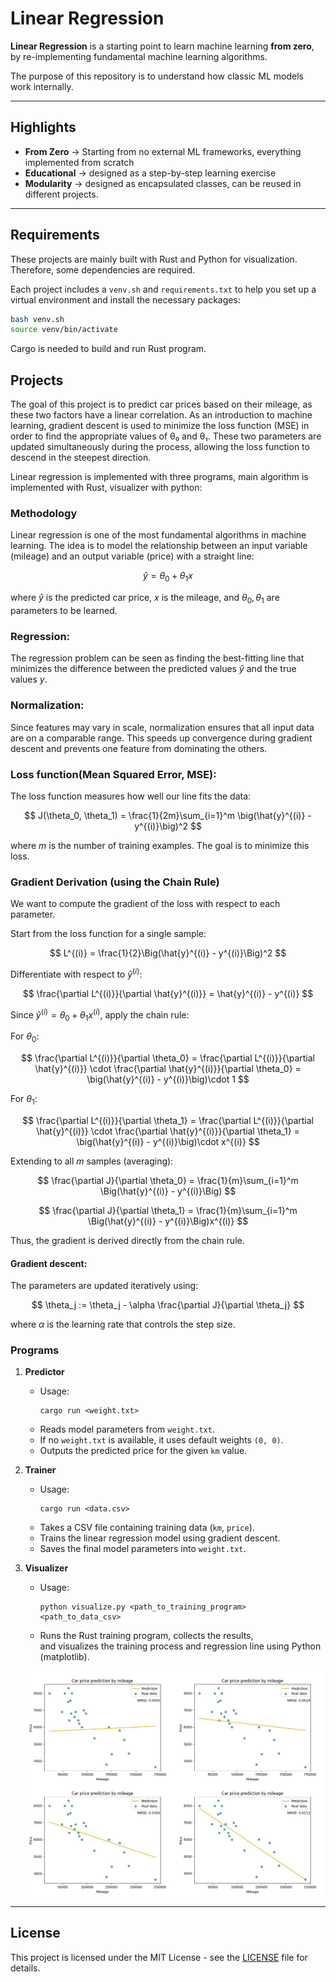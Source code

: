 # Linear Regression

**Linear Regression** is a starting point to learn machine learning **from zero**,  
by re-implementing fundamental machine learning algorithms.

The purpose of this repository is to understand how classic ML models work internally.

---

## Highlights

- **From Zero** → Starting from no external ML frameworks, everything implemented from scratch
- **Educational** → designed as a step-by-step learning exercise  
- **Modularity** → designed as encapsulated classes, can be reused in different projects.

---

## Requirements

These projects are mainly built with Rust and Python for visualization. Therefore, some dependencies are required.  

Each project includes a `venv.sh` and `requirements.txt` to help you set up a virtual environment and install the necessary packages:  

```bash
bash venv.sh
source venv/bin/activate
```

Cargo is needed to build and run Rust program.

## Projects

The goal of this project is to predict car prices based on their mileage, as these two factors have a linear correlation.
As an introduction to machine learning, gradient descent is used to minimize the loss function (MSE) in order to find the 
appropriate values of θ₀ and θ₁. These two parameters are updated simultaneously during the process, allowing the loss 
function to descend in the steepest direction.

Linear regression is implemented with three programs, main algorithm is implemented with Rust, visualizer with python:

### Methodology

Linear regression is one of the most fundamental algorithms in machine learning. The idea is to model the relationship between an input variable (mileage) and an output variable (price) with a straight line:

$$
\hat{y} = \theta_0 + \theta_1 x
$$

where $\hat{y}$ is the predicted car price, $x$ is the mileage, and $\theta_0, \theta_1$ are parameters to be learned.

### Regression:

The regression problem can be seen as finding the best-fitting line that minimizes the difference between the predicted values $\hat{y}$ and the true values $y$.

### Normalization:

Since features may vary in scale, normalization ensures that all input data are on a comparable range. This speeds up convergence during gradient descent and prevents one feature from dominating the others.

### Loss function(Mean Squared Error, MSE):

The loss function measures how well our line fits the data:

$$
J(\theta_0, \theta_1) = \frac{1}{2m}\sum_{i=1}^m \big(\hat{y}^{(i)} - y^{(i)}\big)^2
$$

where $m$ is the number of training examples. The goal is to minimize this loss.

### Gradient Derivation (using the Chain Rule)

We want to compute the gradient of the loss with respect to each parameter.  

Start from the loss function for a single sample:  

$$
L^{(i)} = \frac{1}{2}\Big(\hat{y}^{(i)} - y^{(i)}\Big)^2
$$  

Differentiate with respect to $\hat{y}^{(i)}$:  

$$
\frac{\partial L^{(i)}}{\partial \hat{y}^{(i)}} = \hat{y}^{(i)} - y^{(i)}
$$  

Since $\hat{y}^{(i)} = \theta_0 + \theta_1 x^{(i)}$, apply the chain rule:  

For $\theta_0$:  

$$
\frac{\partial L^{(i)}}{\partial \theta_0} 
= \frac{\partial L^{(i)}}{\partial \hat{y}^{(i)}} \cdot \frac{\partial \hat{y}^{(i)}}{\partial \theta_0} 
= \big(\hat{y}^{(i)} - y^{(i)}\big)\cdot 1
$$  

For $\theta_1$:  

$$
\frac{\partial L^{(i)}}{\partial \theta_1} 
= \frac{\partial L^{(i)}}{\partial \hat{y}^{(i)}} \cdot \frac{\partial \hat{y}^{(i)}}{\partial \theta_1} 
= \big(\hat{y}^{(i)} - y^{(i)}\big)\cdot x^{(i)}
$$  

Extending to all $m$ samples (averaging):  

$$
\frac{\partial J}{\partial \theta_0} = \frac{1}{m}\sum_{i=1}^m \Big(\hat{y}^{(i)} - y^{(i)}\Big)
$$  

$$
\frac{\partial J}{\partial \theta_1} = \frac{1}{m}\sum_{i=1}^m \Big(\hat{y}^{(i)} - y^{(i)}\Big)x^{(i)}
$$  

Thus, the gradient is derived directly from the chain rule.  

#### Gradient descent:

The parameters are updated iteratively using:

$$
\theta_j := \theta_j - \alpha \frac{\partial J}{\partial \theta_j}
$$

where $\alpha$ is the learning rate that controls the step size.

### Programs

1. **Predictor**  
   - Usage:  
     ```
     cargo run <weight.txt>
     ```  
   - Reads model parameters from `weight.txt`.  
   - If no `weight.txt` is available, it uses default weights `(0, 0)`.  
   - Outputs the predicted price for the given `km` value.  

2. **Trainer**  
   - Usage:  
     ```
     cargo run <data.csv>
     ```  
   - Takes a CSV file containing training data (`km`, `price`).  
   - Trains the linear regression model using gradient descent.  
   - Saves the final model parameters into `weight.txt`.  

3. **Visualizer**  
   - Usage:  
     ```
     python visualize.py <path_to_training_program> <path_to_data_csv>
     ```  
   - Runs the Rust training program, collects the results,  
     and visualizes the training process and regression line using Python (matplotlib).  

   ![Data visualization demo](visualization/1_lr/linear_regression.jpg)

---

## License
This project is licensed under the MIT License - see the [LICENSE](LICENSE) file for details.
